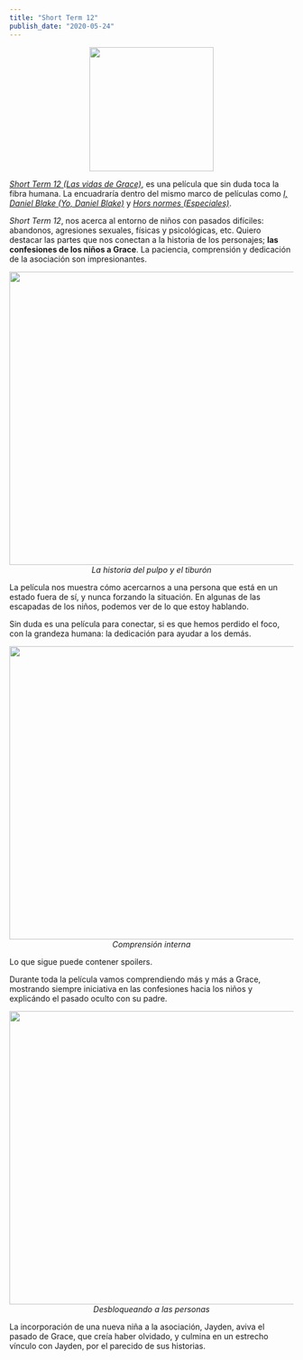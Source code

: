 ```yaml
---
title: "Short Term 12"
publish_date: "2020-05-24"
---
```


<p align="center">
  <img src="https://i.ibb.co/swbLkf9/short-term-12-4.jpg" width="220">
</p>

[*Short Term 12 (Las vidas de Grace)*](https://www.imdb.com/title/tt2370248/), es una película que sin duda toca la fibra humana. La encuadraría dentro del mismo marco de películas como [*I, Daniel Blake (Yo, Daniel Blake)*](https://www.imdb.com/title/tt5168192) y [*Hors normes (Especiales)*](https://www.imdb.com/title/tt8655470). 

*Short Term 12*, nos acerca al entorno de niños con pasados difíciles: abandonos, agresiones sexuales, físicas y psicológicas, etc. Quiero destacar las partes que nos conectan a la historia de los personajes; **las confesiones de los niños a Grace**. La paciencia, comprensión y dedicación de la asociación son impresionantes. 

<p align="center">
  <img class="Post__image" src="https://i.ibb.co/QdtY14K/short-term-12-2.jpg" width="520">
    <br/>
   <i class="Image__annotation">La historia del pulpo y el tiburón</i>
</p>

La película nos muestra cómo acercarnos a una persona que está en un estado fuera de sí, y nunca forzando la situación. En algunas de las escapadas de los niños, podemos ver de lo que estoy hablando.

Sin duda es una película para conectar, si es que hemos perdido el foco, con la grandeza humana: la dedicación para ayudar a los demás. 

<p align="center">
  <img class="Post__image" src="https://i.ibb.co/G3XcgW7/short-term-12-3.jpg" width="520">
   <br/>
    <i class="Image__annotation">Comprensión interna</i>
</p>

Lo que sigue puede contener spoilers.

Durante toda la película vamos comprendiendo más y más a Grace, mostrando siempre iniciativa en las confesiones hacia los niños y explicándo el pasado oculto con su padre.

<p align="center">
  <img class="Post__image" src="https://i.ibb.co/PG6m454/short-term-12-1.jpg" width="520">
   <br/>
   <i class="Image__annotation">Desbloqueando a las personas</i>
</p>

La incorporación de una nueva niña a la asociación, Jayden, aviva el pasado de Grace, que creía haber olvidado, y culmina en un estrecho vínculo con Jayden, por el parecido de sus historias. 
